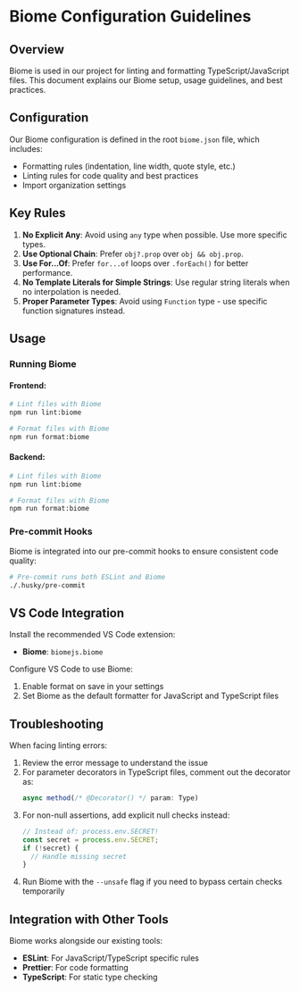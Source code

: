 # Biome Configuration Guidelines

## Overview

Biome is used in our project for linting and formatting TypeScript/JavaScript files. This document explains our Biome setup, usage guidelines, and best practices.

## Configuration

Our Biome configuration is defined in the root `biome.json` file, which includes:

- Formatting rules (indentation, line width, quote style, etc.)
- Linting rules for code quality and best practices
- Import organization settings

## Key Rules

1. **No Explicit Any**: Avoid using `any` type when possible. Use more specific types.
2. **Use Optional Chain**: Prefer `obj?.prop` over `obj && obj.prop`.
3. **Use For...Of**: Prefer `for...of` loops over `.forEach()` for better performance.
4. **No Template Literals for Simple Strings**: Use regular string literals when no interpolation is needed.
5. **Proper Parameter Types**: Avoid using `Function` type - use specific function signatures instead.

## Usage

### Running Biome

#### Frontend:
```bash
# Lint files with Biome
npm run lint:biome

# Format files with Biome
npm run format:biome
```

#### Backend:
```bash
# Lint files with Biome
npm run lint:biome

# Format files with Biome
npm run format:biome
```

### Pre-commit Hooks

Biome is integrated into our pre-commit hooks to ensure consistent code quality:

```bash
# Pre-commit runs both ESLint and Biome
./.husky/pre-commit
```

## VS Code Integration

Install the recommended VS Code extension:
- **Biome**: `biomejs.biome`

Configure VS Code to use Biome:
1. Enable format on save in your settings
2. Set Biome as the default formatter for JavaScript and TypeScript files

## Troubleshooting

When facing linting errors:

1. Review the error message to understand the issue
2. For parameter decorators in TypeScript files, comment out the decorator as:
   ```typescript
   async method(/* @Decorator() */ param: Type)
   ```
3. For non-null assertions, add explicit null checks instead:
   ```typescript
   // Instead of: process.env.SECRET!
   const secret = process.env.SECRET;
   if (!secret) {
     // Handle missing secret
   }
   ```
4. Run Biome with the `--unsafe` flag if you need to bypass certain checks temporarily

## Integration with Other Tools

Biome works alongside our existing tools:
- **ESLint**: For JavaScript/TypeScript specific rules
- **Prettier**: For code formatting
- **TypeScript**: For static type checking 